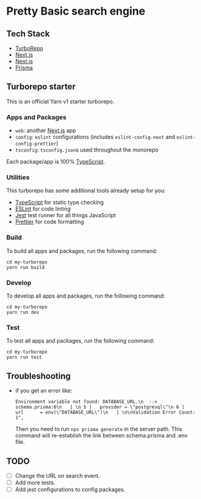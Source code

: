 # Pretty Basic search engine

## Tech Stack
* [TurboRepo](turborepo.org)
* [Next.js](https://nextjs.org/)
* [Nest.js](https://nestjs.org/)
* [Prisma](https://www.prisma.io/)

## Turborepo starter

This is an official Yarn v1 starter turborepo.
### Apps and Packages

- `web`: another [Next.js](https://nextjs.org) app
- `config`: `eslint` configurations (includes `eslint-config-next` and `eslint-config-prettier`)
- `tsconfig`: `tsconfig.json`s used throughout the monorepo

Each package/app is 100% [TypeScript](https://www.typescriptlang.org/).

### Utilities

This turborepo has some additional tools already setup for you:

- [TypeScript](https://www.typescriptlang.org/) for static type checking
- [ESLint](https://eslint.org/) for code linting
- [Jest](https://jestjs.io) test runner for all things JavaScript
- [Prettier](https://prettier.io) for code formatting

### Build

To build all apps and packages, run the following command:

```
cd my-turborepo
yarn run build
```

### Develop

To develop all apps and packages, run the following command:

```
cd my-turborepo
yarn run dev
```

### Test

To test all apps and packages, run the following command:
```
cd my-turborepo
yarn run test
```

## Troubleshooting
* if you get an error like:
    ```
    Environment variable not found: DATABASE_URL.\n  -->  
    schema.prisma:6\n   | \n 5 |   provider = \"postgresql\"\n 6 |   
    url      = env(\"DATABASE_URL\")\n   | \n\nValidation Error Count: 1",
    ```
    Then you need to run `npx prisma generate` in the server path.
    This command will re-establish the link between schema.prisma and .env file.


## TODO
* [ ] Change the URL on search event.
* [ ] Add more tests.
* [ ] Add jest configurations to config packages.
